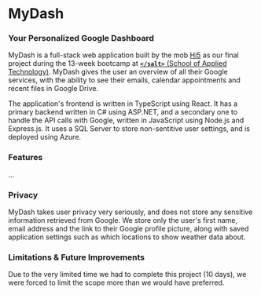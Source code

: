 # MyDash

### Your Personalized Google Dashboard

MyDash is a full-stack web application built by the mob [Hi5](https://github.com/Salt-Hi5/) as our final project during the 13-week bootcamp at [**`</salt>`** (School of Applied Technology)](https://www.linkedin.com/company/applied-technology-stockholm/mycompany/). MyDash gives the user an overview of all their Google services, with the ability to see their emails, calendar appointments and recent files in Google Drive.

The application's frontend is written in TypeScript using React. It has a primary backend written in C# using ASP.NET, and a secondary one to handle the API calls with Google, written in JavaScript using Node.js and Express.js. It uses a SQL Server to store non-sentitive user settings, and is deployed using Azure.

### Features

...

### Privacy

MyDash takes user privacy very seriously, and does not store any sensitive information retrieved from Google. We store only the user's first name, email address and the link to their Google profile picture, along with saved application settings such as which locations to show weather data about.

### Limitations & Future Improvements

Due to the very limited time we had to complete this project (10 days), we were forced to limit the scope more than we would have preferred.
